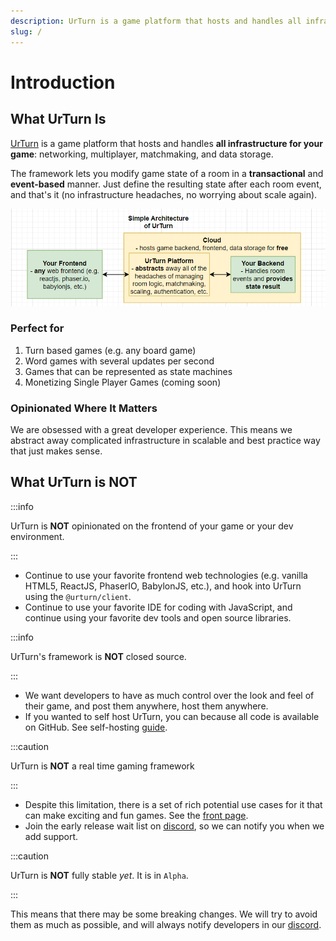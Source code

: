 ```yaml
---
description: UrTurn is a game platform that hosts and handles all infrastructure for your game
slug: /
---
```


# Introduction

## What UrTurn Is

[UrTurn](https://www.urturn.app/) is a game platform that hosts and handles **all infrastructure for your game**: networking, multiplayer, matchmaking, and data storage.

The framework lets you modify game state of a room in a **transactional** and **event-based** manner. Just define the resulting state after each room event, and that's it (no infrastructure headaches, no worrying about scale again).

![simple diagram of UrTurn and your code](./simple_diagram.png)

### Perfect for

1. Turn based games (e.g. any board game)
2. Word games with several updates per second
3. Games that can be represented as state machines
4. Monetizing Single Player Games (coming soon)

### Opinionated Where It Matters

We are obsessed with a great developer experience. This means we abstract away complicated infrastructure in scalable and best practice way that just makes sense.

## What UrTurn is NOT

:::info

UrTurn is **NOT** opinionated on the frontend of your game or your dev environment.

:::

- Continue to use your favorite frontend web technologies (e.g. vanilla HTML5, ReactJS, PhaserIO, BabylonJS, etc.), and hook into UrTurn using the `@urturn/client`.
- Continue to use your favorite IDE for coding with JavaScript, and continue using your favorite dev tools and open source libraries.

:::info

UrTurn's framework is **NOT** closed source.

:::

- We want developers to have as much control over the look and feel of their game, and post them anywhere, host them anywhere.
- If you wanted to self host UrTurn, you can because all code is available on GitHub. See self-hosting [guide](/docs/Advanced/self-hosting).

:::caution

UrTurn is **NOT** a real time gaming framework

:::

- Despite this limitation, there is a set of rich potential use cases for it that can make exciting and fun games. See the [front page](https://www.urturn.app).
- Join the early release wait list on [discord](https://discord.gg/myWacjdb5S), so we can notify you when we add support.

:::caution

UrTurn is **NOT** fully stable *yet*. It is in `Alpha`.

:::

This means that there may be some breaking changes. We will try to avoid them as much as possible, and will always notify developers in our [discord](https://discord.gg/myWacjdb5S).
